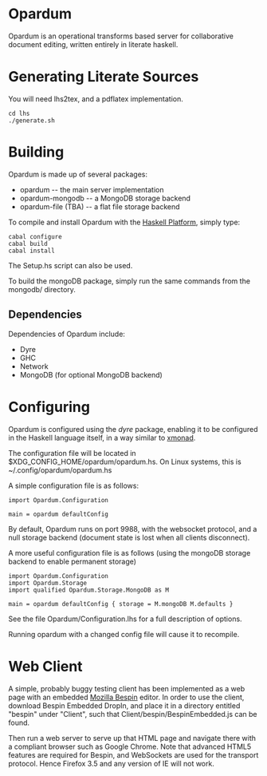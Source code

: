 Opardum
=======

Opardum is an operational transforms based server for collaborative document editing, written entirely in literate haskell.

Generating Literate Sources
===========================

You will need lhs2tex, and a pdflatex implementation.

    cd lhs
    ./generate.sh


Building
========

Opardum is made up of several packages:

 * opardum -- the main server implementation
 * opardum-mongodb -- a MongoDB storage backend 
 * opardum-file (TBA) -- a flat file storage backend

To compile and install Opardum with the [Haskell Platform](http://hackage.haskell.org/platform/), simply type:

    cabal configure
    cabal build
    cabal install

The Setup.hs script can also be used.

To build the mongoDB package, simply run the same commands from the mongodb/ directory. 

Dependencies
------------

Dependencies of Opardum include:

  * Dyre
  * GHC
  * Network
  * MongoDB (for optional MongoDB backend)

Configuring
===========

Opardum is configured using the *dyre* package, enabling it to be configured in the Haskell language itself, in a way similar to
[xmonad](http://xmonad.org).

The configuration file will be located in $XDG_CONFIG_HOME/opardum/opardum.hs. On Linux systems, this is ~/.config/opardum/opardum.hs

A simple configuration file is as follows:

    import Opardum.Configuration

    main = opardum defaultConfig

By default, Opardum runs on port 9988, with the websocket protocol, and a null storage backend (document state is lost when all clients disconnect).

A more useful configuration file is as follows (using the mongoDB storage backend to enable permanent storage)

    import Opardum.Configuration
    import Opardum.Storage
    import qualified Opardum.Storage.MongoDB as M

    main = opardum defaultConfig { storage = M.mongoDB M.defaults }

See the file Opardum/Configuration.lhs for a full description of options.

Running opardum with a changed config file will cause it to recompile.

Web Client
==========

A simple, probably buggy testing client has been implemented as a web page with an embedded [Mozilla Bespin](https://bespin.mozillalabs.com/) editor. In order
to use the client, download Bespin Embedded DropIn, and place it in a directory entitled "bespin" under "Client", such that Client/bespin/BespinEmbedded.js can 
be found.

Then run a web server to serve up that HTML page and navigate there with a compliant browser such as Google Chrome. Note that advanced HTML5 features are required
for Bespin, and WebSockets are used for the transport protocol. Hence Firefox 3.5 and any version of IE will not work.
